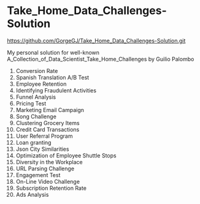 # Take_Home_Data_Challenges-Solution

https://github.com/GorgeGJ/Take_Home_Data_Challenges-Solution.git

My personal solution for well-known A_Collection_of_Data_Scientist_Take_Home_Challenges by Guilio Palombo

1. Conversion Rate
2. Spanish Translation A/B Test 
3. Employee Retention
4. Identifying Fraudulent Activities 
5. Funnel Analysis
6. Pricing Test
7. Marketing Email Campaign 
8. Song Challenge
9. Clustering Grocery Items 
10. Credit Card Transactions
11. User Referral Program 
12. Loan granting
13. Json City Similarities
14. Optimization of Employee Shuttle Stops
15. Diversity in the Workplace 
16. URL Parsing Challenge 
17. Engagement Test
18. On-Line Video Challenge 
19. Subscription Retention Rate 
20. Ads Analysis
